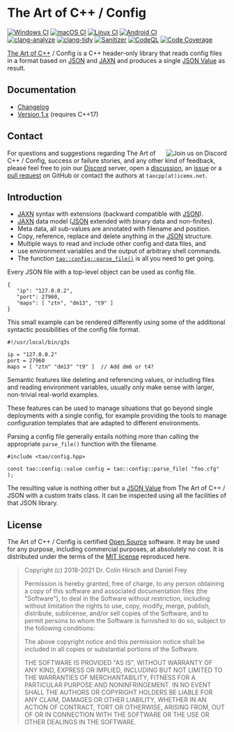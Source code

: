 # The Art of C++ / Config

[![Windows CI](https://github.com/taocpp/config/workflows/Windows/badge.svg)](https://github.com/taocpp/config/actions?query=workflow%3AWindows)
[![macOS CI](https://github.com/taocpp/config/workflows/macOS/badge.svg)](https://github.com/taocpp/config/actions?query=workflow%3AmacOS)
[![Linux CI](https://github.com/taocpp/config/workflows/Linux/badge.svg)](https://github.com/taocpp/config/actions?query=workflow%3ALinux)
[![Android CI](https://github.com/taocpp/config/workflows/Android/badge.svg)](https://github.com/taocpp/config/actions?query=workflow%3AAndroid)
<br>
[![clang-analyze](https://github.com/taocpp/config/workflows/clang-analyze/badge.svg)](https://github.com/taocpp/config/actions?query=workflow%3Aclang-analyze)
[![clang-tidy](https://github.com/taocpp/config/workflows/clang-tidy/badge.svg)](https://github.com/taocpp/config/actions?query=workflow%3Aclang-tidy)
[![Sanitizer](https://github.com/taocpp/config/workflows/Sanitizer/badge.svg)](https://github.com/taocpp/config/actions?query=workflow%3ASanitizer)
[![CodeQL](https://github.com/taocpp/config/workflows/CodeQL/badge.svg)](https://github.com/taocpp/config/actions?query=workflow%3ACodeQL)
[![Code Coverage](https://codecov.io/gh/taocpp/config/branch/master/graph/badge.svg?token=ykWa8RRdyk)](https://codecov.io/gh/taocpp/config)

[The Art of C++] / Config is a C++ header-only library that reads config files in a format based on [JSON] and [JAXN] and produces a single [JSON Value] as result.

## Documentation

 * [Changelog](doc/Changelog.md)
 * [Version 1.x](doc/README.md) (requires C++17)

## Contact

<a href="https://discord.gg/VQYkppcgqN"><img align="right" src="https://discordapp.com/api/guilds/790164930083028993/embed.png?style=banner2" alt="Join us on Discord"></a>

For questions and suggestions regarding The Art of C++ / Config, success or failure stories, and any other kind of feedback, please feel free to join our [Discord](https://discord.gg/VQYkppcgqN) server, open a [discussion](https://github.com/taocpp/config/discussions), an [issue](https://github.com/taocpp/config/issues) or a [pull request](https://github.com/taocpp/config/pulls) on GitHub or contact the authors at `taocpp(at)icemx.net`.

## Introduction

 * [JAXN] syntax with extensions (backward compatible with [JSON]).
 * [JAXN] data model ([JSON] extended with binary data and non-finites).
 * Meta data, all sub-values are annotated with filename and position.
 * Copy, reference, replace and delete anything in the [JSON] structure.
 * Multiple ways to read and include other config and data files, and
 * use environment variables and the output of arbitrary shell commands.
 * The function [`tao::config::parse_file()`](doc/Parsing-Config-Files.md) is all you need to get going.

Every JSON file with a top-level object can be used as config file.

```
{
   "ip": "127.0.0.2",
   "port": 27960,
   "maps": [ "ztn", "dm13", "t9" ]
}
```

This small example can be rendered differently using some of the additional syntactic possibilities of the config file format.

```
#!/usr/local/bin/q3s

ip = "127.0.0.2"
port = 27960
maps = [ "ztn" "dm13" "t9" ]  // Add dm6 or t4?
```

Semantic features like deleting and referencing values, or including files and reading environment variables, usually only make sense with larger, non-trivial real-world examples.

These features can be used to manage situations that go beyond single deployments with a single config, for example providing the tools to manage configuration templates that are adapted to different environments.

Parsing a config file generally entails nothing more than calling the appropriate `parse_file()` function with the filename.

```
#include <tao/config.hpp>

const tao::config::value config = tao::config::parse_file( "foo.cfg" );
```

The resulting value is nothing other but a [JSON Value] from The Art of C++ / JSON with a custom traits class.
It can be inspected using all the facilities of that JSON library.

## License

The Art of C++ / Config is certified [Open Source] software.
It may be used for any purpose, including commercial purposes, at absolutely no cost.
It is distributed under the terms of the [MIT license] reproduced here.

> Copyright (c) 2018-2021 Dr. Colin Hirsch and Daniel Frey
>
> Permission is hereby granted, free of charge, to any person obtaining a copy of this software and associated documentation files (the "Software"), to deal in the Software without restriction, including without limitation the rights to use, copy, modify, merge, publish, distribute, sublicense, and/or sell copies of the Software, and to permit persons to whom the Software is furnished to do so, subject to the following conditions:
>
> The above copyright notice and this permission notice shall be included in all copies or substantial portions of the Software.
>
> THE SOFTWARE IS PROVIDED "AS IS", WITHOUT WARRANTY OF ANY KIND, EXPRESS OR IMPLIED, INCLUDING BUT NOT LIMITED TO THE WARRANTIES OF MERCHANTABILITY, FITNESS FOR A PARTICULAR PURPOSE AND NONINFRINGEMENT. IN NO EVENT SHALL THE AUTHORS OR COPYRIGHT HOLDERS BE LIABLE FOR ANY CLAIM, DAMAGES OR OTHER LIABILITY, WHETHER IN AN ACTION OF CONTRACT, TORT OR OTHERWISE, ARISING FROM, OUT OF OR IN CONNECTION WITH THE SOFTWARE OR THE USE OR OTHER DEALINGS IN THE SOFTWARE.

[JAXN]: https://github.com/stand-art/jaxn/
[JSON]: https://tools.ietf.org/html/rfc8259
[JSON Value]: https://github.com/taocpp/json/
[MIT license]: http://www.opensource.org/licenses/mit-license.html
[Open Source]: http://www.opensource.org/docs/definition.html
[taocpp/json]: https://github.com/taocpp/json/
[The Art of C++]: https://taocpp.github.io/
